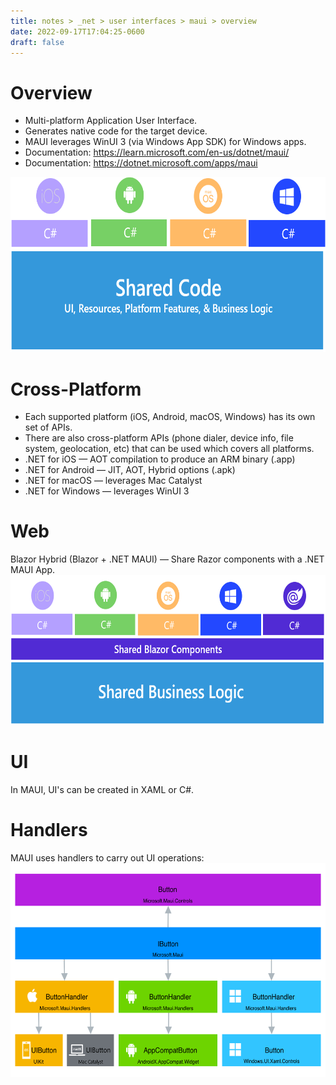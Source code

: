 ```yaml
---
title: notes > _net > user interfaces > maui > overview
date: 2022-09-17T17:04:25-0600
draft: false
---
```


# Overview
- Multi-platform Application User Interface.
- Generates native code for the target device.
- MAUI leverages WinUI 3 (via Windows App SDK) for Windows apps.
- Documentation: https://learn.microsoft.com/en-us/dotnet/maui/
- Documentation: https://dotnet.microsoft.com/apps/maui

<img src="overview-1.png" style="width:6.625in;height:2.91667in" />
 
# Cross-Platform
- Each supported platform (iOS, Android, macOS, Windows) has its own set of APIs.
- There are also cross-platform APIs (phone dialer, device info, file system, geolocation, etc) that can be used which covers all platforms.
- .NET for iOS — AOT compilation to produce an ARM binary (.app)
- .NET for Android — JIT, AOT, Hybrid options (.apk)
- .NET for macOS — leverages Mac Catalyst
- .NET for Windows — leverages WinUI 3

# Web
Blazor Hybrid (Blazor + .NET MAUI) — Share Razor components with a .NET MAUI App.  
<img src="overview-2.png" style="width:6.56667in;height:2.5in" />
 
# UI
In MAUI, UI's can be created in XAML or C#.

# Handlers
MAUI uses handlers to carry out UI operations:  
<img src="overview-3.png" style="width:5.95833in;height:3.56667in" />